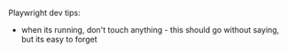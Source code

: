 

Playwright dev tips:
* when its running, don't touch anything - this should go without saying, but its easy to forget
